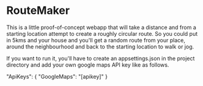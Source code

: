 # RouteMaker

This is a little proof-of-concept webapp that will take a distance and from a starting location attempt to create a roughly circular route. So you could put in 5kms and your house and you'll get a random route from your place, around the neighbourhood and back to the starting location to walk or jog.

If you want to run it, you'll have to create an appsettings.json in the project directory and add your own google maps API key like as follows.

  "ApiKeys": {
    "GoogleMaps": "[apikey]"
  }
